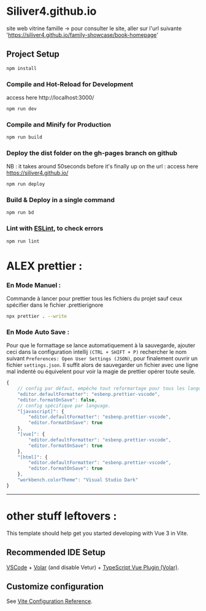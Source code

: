 # Siliver4.github.io
site web vitrine famille
-> pour consulter le site, aller sur l'url suivante 'https://siliver4.github.io/family-showcase/book-homepage'

## Project Setup
```sh
npm install
```

### Compile and Hot-Reload for Development
access here http://localhost:3000/

```sh
npm run dev
```

### Compile and Minify for Production
```sh
npm run build
```

### Deploy the dist folder on the gh-pages branch on github
NB : it takes around 50seconds before it's finally up on the url :
access here https://siliver4.github.io/

```sh
npm run deploy
```

### Build & Deploy in a single command
```sh
npm run bd
```

### Lint with [ESLint](https://eslint.org/), to check errors
```sh
npm run lint
```

# ALEX prettier :
### En Mode Manuel :
Commande à lancer pour prettier tous les fichiers du projet sauf ceux spécifier dans le fichier .prettierignore

```sh
npx prettier . --write
```

### En Mode Auto Save :
Pour que le formattage se lance automatiquement à la sauvegarde, ajouter ceci dans la configuration intellij `(CTRL + SHIFT + P)` rechercher le nom suivant `Preferences: Open User Settings (JSON)`, pour finalement ouvrir un fichier `settings.json`. Il suffit alors de sauvegarder un fichier avec une ligne mal indenté ou équivelent pour voir la magie de prettier opérer toute seule.

```js
{
    // config par défaut, empêche tout reformartage pour tous les languages (sauf ceux listé plus bas).
    "editor.defaultFormatter": "esbenp.prettier-vscode",
    "editor.formatOnSave": false,
    // config spécifique par language.
    "[javascript]": {
        "editor.defaultFormatter": "esbenp.prettier-vscode",
        "editor.formatOnSave": true
    },
    "[vue]": {
        "editor.defaultFormatter": "esbenp.prettier-vscode",
        "editor.formatOnSave": true
    },
    "[html]": {
        "editor.defaultFormatter": "esbenp.prettier-vscode",
        "editor.formatOnSave": true
    },
    "workbench.colorTheme": "Visual Studio Dark"
}
```

---
# other stuff leftovers :

This template should help get you started developing with Vue 3 in Vite.

## Recommended IDE Setup
[VSCode](https://code.visualstudio.com/) + [Volar](https://marketplace.visualstudio.com/items?itemName=Vue.volar) (and disable Vetur) + [TypeScript Vue Plugin (Volar)](https://marketplace.visualstudio.com/items?itemName=Vue.vscode-typescript-vue-plugin).

## Customize configuration
See [Vite Configuration Reference](https://vitejs.dev/config/).